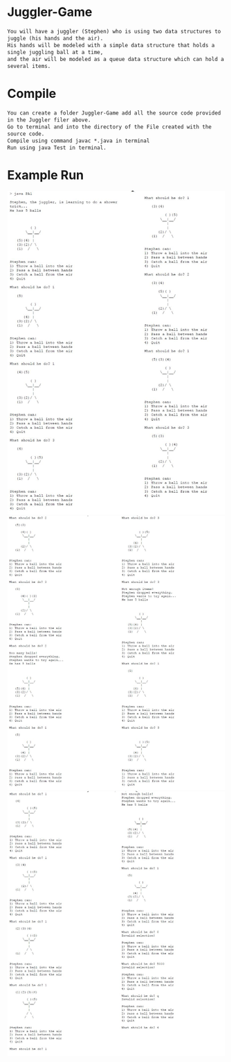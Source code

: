 # Juggler-Game

```
You will have a juggler (Stephen) who is using two data structures to juggle (his hands and the air).
His hands will be modeled with a simple data structure that holds a single juggling ball at a time, 
and the air will be modeled as a queue data structure which can hold a 
several items.

```
# Compile

```
You can create a folder Juggler-Game add all the source code provided in the Juggler filer above.
Go to terminal and into the directory of the File created with the source code.
Compile using command javac *.java in terminal
Run using java Test in terminal.

```
# Example Run
![Screenshot](Test1.JPG)
![Screenshot](Test2.JPG)
![Screenshot](Test3.JPG)
